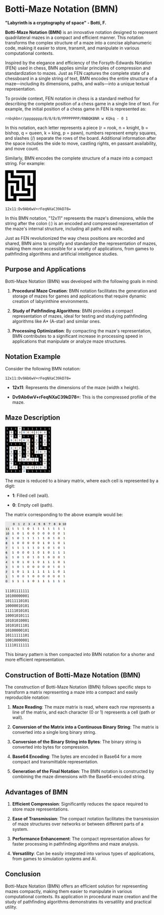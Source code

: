 # Botti-Maze Notation (BMN)

**"Labyrinth is a cryptography of space" - Botti, F.**
 
**Botti-Maze Notation (BMN)** is an innovative notation designed to represent quadrilateral mazes in a compact and efficient manner. This notation transforms the complex structure of a maze into a concise alphanumeric code, making it easier to store, transmit, and manipulate in various computational contexts.

Inspired by the elegance and efficiency of the Forsyth-Edwards Notation (FEN) used in chess, BMN applies similar principles of compression and standardization to mazes. Just as FEN captures the complete state of a chessboard in a single string of text, BMN encodes the entire structure of a maze—including its dimensions, paths, and walls—into a unique textual representation.

To provide context, FEN notation in chess is a standard method for describing the complete position of a chess game in a single line of text. For example, the initial position of a chess game in FEN is represented as:


```
rnbqkbnr/pppppppp/8/8/8/8/PPPPPPPP/RNBQKBNR w KQkq - 0 1
```
In this notation, each letter represents a piece (r = rook, n = knight, b = bishop, q = queen, k = king, p = pawn), numbers represent empty squares, and slashes (/) separate the rows of the board. Additional information after the space includes the side to move, castling rights, en passant availability, and move count.

Similarly, BMN encodes the complete structure of a maze into a compact string. For example:

<img src="https://github.com/ferbotti/mazemap/blob/main/maze1.png?raw=true" alt="Exemplo de Imagem" width="100" height="100"/>

```
12x11:Dv9Ab6wV+rFeqNXaC39kD78=
```
In this BMN notation, "12x11" represents the maze's dimensions, while the string after the colon (:) is an encoded and compressed representation of the maze's internal structure, including all paths and walls.

Just as FEN revolutionized the way chess positions are recorded and shared, BMN aims to simplify and standardize the representation of mazes, making them more accessible for a variety of applications, from games to pathfinding algorithms and artificial intelligence studies.

## Purpose and Applications

Botti-Maze Notation (BMN) was developed with the following goals in mind:

1.  **Procedural Maze Creation**: BMN notation facilitates the generation and storage of mazes for games and applications that require dynamic creation of labyrinthine environments.

2.  **Study of Pathfinding Algorithms**: BMN provides a compact representation of mazes, ideal for testing and studying pathfinding algorithms like A* (A-star) and similar ones.

3.  **Processing Optimization**: By compacting the maze's representation, BMN contributes to a significant increase in processing speed in applications that manipulate or analyze maze structures.

## Notation Example

Consider the following BMN notation:

```
12x11:Dv9Ab6wV+rFeqNXaC39kD78=
```

-  **12x11**: Represents the dimensions of the maze (width x height).

-  **Dv9Ab6wV+rFeqNXaC39kD78=**: This is the compressed profile of the maze.

## Maze Description

<img src="https://github.com/ferbotti/mazemap/blob/main/maze1matrix.png?raw=true" alt="Exemplo de Imagem" width="150" height="150"/>

The maze is reduced to a binary matrix, where each cell is represented by a digit:

-  **1**: Filled cell (wall).

-  **0**: Empty cell (path).

The matrix corresponding to the above example would be:

<img src="https://github.com/ferbotti/mazemap/blob/main/binMatrix.png?raw=true" alt="Exemplo de Imagem" width="200" height="200"/>

```
11101111111
10100000001
10111110101
10000010101
11111010101
10001010111
10101010001
10101011101
10100000101
10111111101
10010000001
11110111111
```


This binary pattern is then compacted into BMN notation for a shorter and more efficient representation.

## Construction of Botti-Maze Notation (BMN)

The construction of Botti-Maze Notation (BMN) follows specific steps to transform a matrix representing a maze into a compact and easily reproducible notation:

1.  **Maze Reading**: The maze matrix is read, where each row represents a line of the matrix, and each character (0 or 1) represents a cell (path or wall).

2.  **Conversion of the Matrix into a Continuous Binary String**: The matrix is converted into a single long binary string.

3.  **Conversion of the Binary String into Bytes**: The binary string is converted into bytes for compression.

4.  **Base64 Encoding**: The bytes are encoded in Base64 for a more compact and transmittable representation.

5.  **Generation of the Final Notation**: The BMN notation is constructed by combining the maze dimensions with the Base64-encoded string.

## Advantages of BMN

1.  **Efficient Compression**: Significantly reduces the space required to store maze representations.

2.  **Ease of Transmission**: The compact notation facilitates the transmission of maze structures over networks or between different parts of a system.

3.  **Performance Enhancement**: The compact representation allows for faster processing in pathfinding algorithms and maze analysis.

4.  **Versatility**: Can be easily integrated into various types of applications, from games to simulation systems and AI.

## Conclusion  

Botti-Maze Notation (BMN) offers an efficient solution for representing mazes compactly, making them easier to manipulate in various computational contexts. Its application in procedural maze creation and the study of pathfinding algorithms demonstrates its versatility and practical utility.
